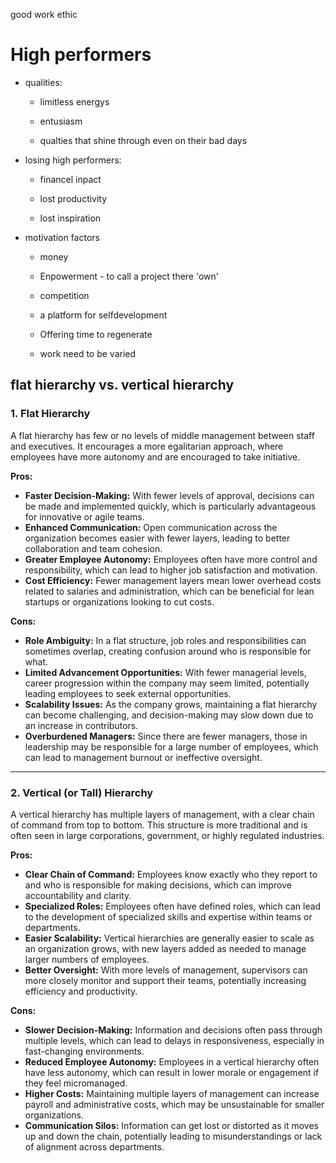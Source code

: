 good work ethic





# High performers

- qualities:
  
  - limitless energys
  
  - entusiasm
  
  - qualties that shine through even on their bad days

- losing high performers:
  
  - financel inpact
  
  - lost productivity
  
  - lost inspiration

- motivation factors
  
  - money
  
  - Enpowerment - to call a project there 'own'
  
  - competition
  
  - a platform for selfdevelopment
  
  - Offering time to regenerate
  
  - work need to be varied





## flat hierarchy vs. vertical hierarchy

### 1. **Flat Hierarchy**

A flat hierarchy has few or no levels of middle management between staff and executives. It encourages a more egalitarian approach, where employees have more autonomy and are encouraged to take initiative.

**Pros:**

* **Faster Decision-Making:** With fewer levels of approval, decisions can be made and implemented quickly, which is particularly advantageous for innovative or agile teams.
* **Enhanced Communication:** Open communication across the organization becomes easier with fewer layers, leading to better collaboration and team cohesion.
* **Greater Employee Autonomy:** Employees often have more control and responsibility, which can lead to higher job satisfaction and motivation.
* **Cost Efficiency:** Fewer management layers mean lower overhead costs related to salaries and administration, which can be beneficial for lean startups or organizations looking to cut costs.

**Cons:**

* **Role Ambiguity:** In a flat structure, job roles and responsibilities can sometimes overlap, creating confusion around who is responsible for what.
* **Limited Advancement Opportunities:** With fewer managerial levels, career progression within the company may seem limited, potentially leading employees to seek external opportunities.
* **Scalability Issues:** As the company grows, maintaining a flat hierarchy can become challenging, and decision-making may slow down due to an increase in contributors.
* **Overburdened Managers:** Since there are fewer managers, those in leadership may be responsible for a large number of employees, which can lead to management burnout or ineffective oversight.

* * *

### 2. **Vertical (or Tall) Hierarchy**

A vertical hierarchy has multiple layers of management, with a clear chain of command from top to bottom. This structure is more traditional and is often seen in large corporations, government, or highly regulated industries.

**Pros:**

* **Clear Chain of Command:** Employees know exactly who they report to and who is responsible for making decisions, which can improve accountability and clarity.
* **Specialized Roles:** Employees often have defined roles, which can lead to the development of specialized skills and expertise within teams or departments.
* **Easier Scalability:** Vertical hierarchies are generally easier to scale as an organization grows, with new layers added as needed to manage larger numbers of employees.
* **Better Oversight:** With more levels of management, supervisors can more closely monitor and support their teams, potentially increasing efficiency and productivity.

**Cons:**

* **Slower Decision-Making:** Information and decisions often pass through multiple levels, which can lead to delays in responsiveness, especially in fast-changing environments.
* **Reduced Employee Autonomy:** Employees in a vertical hierarchy often have less autonomy, which can result in lower morale or engagement if they feel micromanaged.
* **Higher Costs:** Maintaining multiple layers of management can increase payroll and administrative costs, which may be unsustainable for smaller organizations.
* **Communication Silos:** Information can get lost or distorted as it moves up and down the chain, potentially leading to misunderstandings or lack of alignment across departments.


